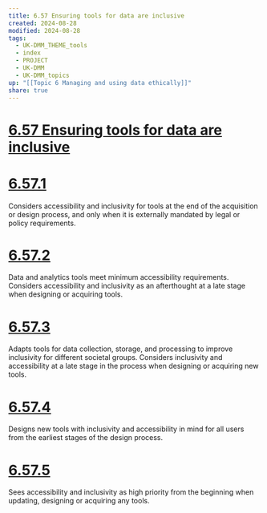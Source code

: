 ```yaml
---
title: 6.57 Ensuring tools for data are inclusive
created: 2024-08-28
modified: 2024-08-28
tags:
  - UK-DMM_THEME_tools
  - index
  - PROJECT
  - UK-DMM
  - UK-DMM_topics
up: "[[Topic 6 Managing and using data ethically]]"
share: true
---
```

# [6.57 Ensuring tools for data are inclusive](6.57%20Ensuring%20tools%20for%20data%20are%20inclusive.md)
# [6.57.1](6.57.1.md)

Considers accessibility and inclusivity for tools at the end of the acquisition or design process, and only when it is externally mandated by legal or policy requirements.

# [6.57.2](6.57.2.md)

Data and analytics tools meet minimum accessibility requirements. Considers accessibility and inclusivity as an afterthought at a late stage when designing or acquiring tools.

# [6.57.3](6.57.3.md)

Adapts tools for data collection, storage, and processing to improve inclusivity for different societal groups. Considers inclusivity and accessibility at a late stage in the process when designing or acquiring new tools.

# [6.57.4](6.57.4.md)

Designs new tools with inclusivity and accessibility in mind for all users from the earliest stages of the design process.

# [6.57.5](6.57.5.md)

Sees accessibility and inclusivity as high priority from the beginning when updating, designing or acquiring any tools.
